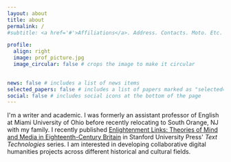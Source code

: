 ```yaml
---
layout: about
title: about
permalink: /
#subtitle: <a href='#'>Affiliations</a>. Address. Contacts. Moto. Etc.

profile:
  align: right
  image: prof_picture.jpg
  image_circular: false # crops the image to make it circular
  

news: false # includes a list of news items
selected_papers: false # includes a list of papers marked as "selected={true}"
social: false # includes social icons at the bottom of the page
---
```


I'm a writer and academic. I was formerly an assistant professor of English at Miami University of Ohio before recently relocating to South Orange, NJ with my family. I recently published [Enlightenment Links: Theories of Mind and Media in Eighteenth-Century Britain](https://www.sup.org/books/title/?id=34939) in Stanford University Press' _Text Technologies_ series. I am interested in developing collaborative digital humanities projects across different historical and cultural fields. 
